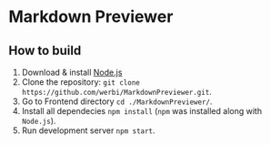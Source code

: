 # Markdown Previewer

## How to build

1. Download & install [Node.js](https://nodejs.org/en/download/ "Node.js")
1. Clone the repository: `git clone https://github.com/werbi/MarkdownPreviewer.git`.
1. Go to Frontend directory `cd ./MarkdownPreviewer/`.
1. Install all dependecies `npm install` (`npm` was installed along with `Node.js`).
1. Run development server `npm start`.
